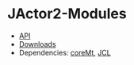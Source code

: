 JActor2-Modules
==============

- [API](http://laforge49.github.io/JActor-Modules/docs/api/index.html)
- [Downloads](http://laforge49.github.io/JActor-Modules/downloads/index.html)
- Dependencies: [coreMt](https://github.com/laforge49/JActor2), [JCL](https://github.com/kamranzafar/JCL)
